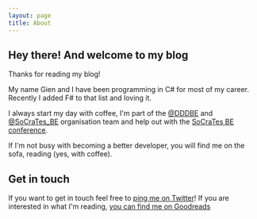 ```yaml
---
layout: page
title: About
---
```



##  Hey there! And welcome to my blog

Thanks for reading my blog!

My name Gien and I have been programming in C# for most of my career. Recently I added F# to that list and loving it.

I always start my day with coffee, I'm part of the [@DDDBE](http://www.meetup.com/dddbelgium/) and [@SoCraTes_BE](http://www.meetup.com/socratesbe/) organisation team 
and help out with the [SoCraTes BE conference](http://www.socratesbe.org/).

If I'm not busy with becoming a better developer, you will find me on the sofa, reading (yes, with coffee).


## Get in touch

If you want to get in touch feel free to [ping me on Twitter](https://twitter.com/selketjah)!
If you are interested in what I'm reading, [you can find me on Goodreads](https://www.goodreads.com/selketjah)
